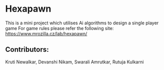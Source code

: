 # Hexapawn
This is a mini project which utilises Ai algorithms to design a single player game
For game rules please refer the following site: https://www.mrozilla.cz/lab/hexapawn/

## Contributors:
Kruti Newalkar, Devanshi Nikam, Swarali Amrutkar, Rutuja Kulkarni
